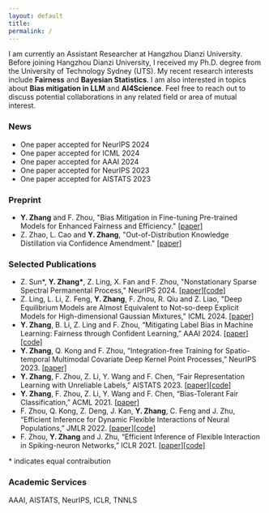 ```yaml
---
layout: default
title: 
permalink: /
---
```


I am currently an Assistant Researcher at Hangzhou Dianzi University. Before joining Hangzhou Dianzi University, I received my Ph.D. degree from the University of Technology Sydney (UTS). My recent research interests include **Fairness** and **Bayesian Statistics**. I am also interested in topics about **Bias mitigation in LLM** and **AI4Science**. Feel free to reach out to discuss potential collaborations in any related field or area of mutual interest.

### News
- One paper accepted for NeurIPS 2024
- One paper accepted for ICML 2024 
- One paper accepted for AAAI 2024
- One paper accepted for NeurIPS 2023
- One paper accepted for AISTATS 2023

### Preprint
- **Y. Zhang** and F. Zhou, "Bias Mitigation in Fine-tuning Pre-trained Models for Enhanced Fairness and Efficiency." [[paper]](https://arxiv.org/abs/2403.00625)
- Z. Zhao, L. Cao and **Y. Zhang**, "Out-of-Distribution Knowledge Distillation via Confidence Amendment." [[paper]](https://arxiv.org/abs/2311.07975)

### Selected Publications
- Z. Sun*, **Y. Zhang\***, Z. Ling, X. Fan and F. Zhou, "Nonstationary Sparse Spectral Permanental Process," NeurIPS 2024. [[paper]](http://www.arxiv.org/pdf/2410.03581)[[code]](https://github.com/SZC20/DNSSPP)
- Z. Ling, L. Li, Z. Feng, **Y. Zhang**, F. Zhou, R. Qiu and Z. Liao, "Deep Equilibrium Models are Almost Equivalent to Not-so-deep Explicit Models for High-dimensional Gaussian Mixtures," ICML 2024. [[paper]](https://arxiv.org/abs/2402.02697) 
- **Y. Zhang**, B. Li, Z. Ling and F. Zhou, “Mitigating Label Bias in Machine Learning: Fairness through Confident Learning,” AAAI 2024. [[paper]](https://arxiv.org/abs/2312.08749) [[code]](https://github.com/co234/CL_Fair)
- **Y. Zhang**, Q. Kong and F. Zhou, “Integration-free Training for Spatio-temporal Multimodal Covariate Deep Kernel Point Processes,” NeurIPS 2023. [[paper]](https://arxiv.org/abs/2310.05485) 
- **Y. Zhang**, F. Zhou, Z. Li, Y. Wang and F. Chen, “Fair Representation Learning with Unreliable Labels,” AISTATS 2023. [[paper]](https://proceedings.mlr.press/v206/zhang23g/zhang23g.pdf)[[code]](https://github.com/co234/frl-with-unreliable-label)
- **Y. Zhang**, F. Zhou, Z. Li, Y. Wang and F. Chen, “Bias-Tolerant Fair Classification,” ACML 2021. [[paper]](https://proceedings.mlr.press/v157/zhang21d/zhang21d.pdf)
- F. Zhou, Q. Kong, Z. Deng, J. Kan, **Y. Zhang**, C. Feng and J. Zhu, “Efficient Inference for Dynamic Flexible Interactions of Neural Populations,” JMLR 2022. [[paper]](https://www.jmlr.org/papers/volume23/21-1273/21-1273.pdf)[[code]](https://github.com/zhoufeng6288/DFN-Hawkes)
- F. Zhou, **Y. Zhang** and J. Zhu, “Efficient Inference of Flexible Interaction in Spiking-neuron Networks,” ICLR 2021. [[paper]](https://openreview.net/pdf?id=aGfU_xziEX8)[[code]](https://github.com/zhoufeng6288/SNMHawkesBeta)

\* indicates equal contraibution

### Academic Services
AAAI, AISTATS, NeurIPS, ICLR, TNNLS



